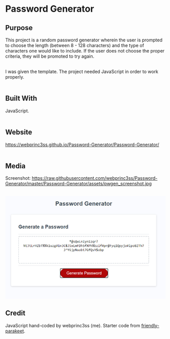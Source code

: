 <h1>Password Generator</h1>

<h2>Purpose</h2>
This project is a random password generator wherein the user is prompted to choose the length (between 8 - 128 characters) and the type of characters one would like to include.  If the user does not choose the proper criteria, they will be promoted to try again.<br><br>

I was given the template.  The project needed JavaScript in order to work properly.
<br><br>

<h2>Built With</h2>
JavaScript.
<br><br>

<h2>Website</h2>
<a href="https://webprinc3ss.github.io/Password-Generator/Password-Generator">https://webprinc3ss.github.io/Password-Generator/Password-Generator/</a>
<br><br>

<h2>Media</h2>
Screenshot: <a href="https://raw.githubusercontent.com/webprinc3ss/Password-Generator/master/Password-Generator/assets/pwgen_screenshot.jpg">https://raw.githubusercontent.com/webprinc3ss/Password-Generator/master/Password-Generator/assets/pwgen_screenshot.jpg</a>
<br><br>

![Screenshot](https://raw.githubusercontent.com/webprinc3ss/Password-Generator/master/Password-Generator/assets/pwgen_screenshot.jpg "Password Generator")



<h2>Credit</h2>
JavaScript hand-coded by webprinc3ss (me).
Starter code from <a href="https://github.com/coding-boot-camp/friendly-parakeet">friendly-parakeet</a>.

